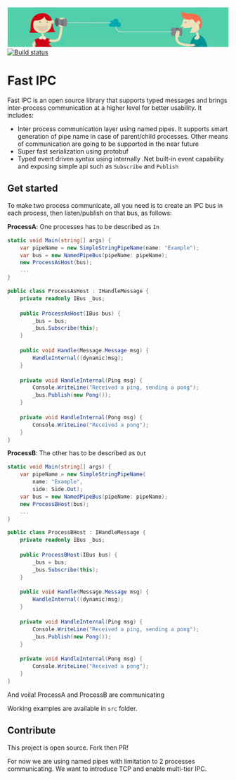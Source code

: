 ![HeadBanner](docs/imgs/headbanner.png)
[![Build status](https://ci.appveyor.com/api/projects/status/2x2fegcdfr93hgko?svg=true)](https://ci.appveyor.com/project/dvoaviarison/fast-ipc)
# Fast IPC
Fast IPC is an open source library that supports typed messages and brings inter-process communication at a higher level for better usability.
It includes:
- Inter process communication layer using named pipes. It supports smart generation of pipe name in case of parent/child processes. Other means of communication are going to be supported in the near future
- Super fast serialization using protobuf
- Typed event driven syntax using internally .Net built-in event capability and exposing simple api such as `Subscribe` and `Publish`

## Get started
To make two process communicate, all you need is to create an IPC bus in each process, then listen/publish on that bus, as follows:

**ProcessA**: One processes has to be described as `In`
```csharp
static void Main(string[] args) {
	var pipeName = new SimpleStringPipeName(name: "Example");
	var bus = new NamedPipeBus(pipeName: pipeName);
	new ProcessAsHost(bus);
	...
}
```

```csharp
public class ProcessAsHost : IHandleMessage {
	private readonly IBus _bus;

	public ProcessAsHost(IBus bus) {
		_bus = bus;
		_bus.Subscribe(this);
	}

	public void Handle(Message.Message msg) {
		HandleInternal((dynamic)msg);
	}

	private void HandleInternal(Ping msg) {
		Console.WriteLine("Received a ping, sending a pong");
		_bus.Publish(new Pong());
	}

	private void HandleInternal(Pong msg) {
		Console.WriteLine("Received a pong");
	}
}
```

**ProcessB**: The other has to be described as `Out`
```csharp
static void Main(string[] args) {
	var pipeName = new SimpleStringPipeName(
		name: "Example", 
		side: Side.Out);
	var bus = new NamedPipeBus(pipeName: pipeName);
	new ProcessBHost(bus);
	...
}
```

```csharp
public class ProcessBHost : IHandleMessage {
	private readonly IBus _bus;

	public ProcessBHost(IBus bus) {
		_bus = bus;
		_bus.Subscribe(this);
	}

	public void Handle(Message.Message msg) {
		HandleInternal((dynamic)msg);
	}

	private void HandleInternal(Ping msg) {
		Console.WriteLine("Received a ping, sending a pong");
		_bus.Publish(new Pong());
	}

	private void HandleInternal(Pong msg) {
		Console.WriteLine("Received a pong");
	}
}
```

And voila! ProcessA and ProcessB are communicating

Working examples are available in `src` folder.

## Contribute
This project is open source. Fork then PR!

For now we are using named pipes with limitation to 2 processes communicating.
We want to introduce TCP and enable multi-tier IPC.
